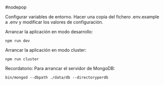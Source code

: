 #nodepop


Configurar variables de entorno. Hacer una copia del fichero .env.example a .env y modificar los valores de configuración.

Arrancar la aplicación en modo desarrollo:

```shell
npm run dev
```

Arrancar la aplicación en modo cluster:

```shell
npm run cluster
```

Recordatorio: Para arrancar el servidor de MongoDB: 

```shell
bin/mongod --dbpath ./data/db --directoryperdb
```